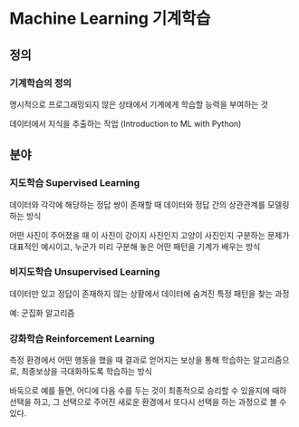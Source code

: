 # Machine Learning 기계학습

## 정의

### 기계학습의 정의

명시적으로 프로그래밍되지 않은 상태에서 기계에게 학습할 능력을 부여하는 것

데이터에서 지식을 추출하는 작업 (Introduction to ML with Python)

## 분야

### 지도학습 Supervised Learning

데이터와 각각에 해당하는 정답 쌍이 존재할 때 데이터와 정답 간의 상관관계를 모델링하는 방식

어떤 사진이 주어졌을 때 이 사진이 강이지 사진인지 고양이 사진인지 구분하는 문제가 대표적인 예시이고,
누군가 미리 구분해 놓은 어떤 패턴을 기계가 배우는 방식

### 비지도학습 Unsupervised Learning

데이터만 있고 정답이 존재하지 않는 상황에서 데이터에 숨겨진 특정 패턴을 찾는 과정

예: 군집화 알고리즘

### 강화학습 Reinforcement Learning

측정 환경에서 어떤 행동을 했을 때 결과로 얻어지는 보상을 통해 학습하는 알고리즘으로, 최종보상을 극대화하도록 학습하는 방식

바둑으로 예를 들면, 어디에 다음 수를 두는 것이 최종적으로 승리할 수 있을지에 때하 선택을 하고,
그 선택으로 주어진 새로운 환경에서 또다시 선택을 하는 과정으로 볼 수 있다.

